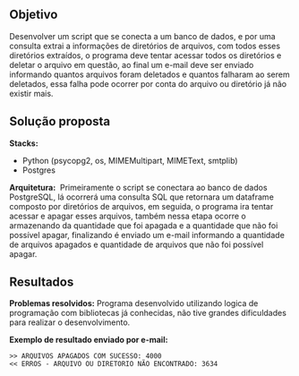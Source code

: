 ## Objetivo
Desenvolver um script que se conecta a um banco de dados, e por uma consulta extrai a informações de diretórios de arquivos, com todos esses diretórios extraídos, o programa deve tentar acessar todos os diretórios e deletar o arquivo em questão, ao final um e-mail deve ser enviado informando quantos arquivos foram deletados e quantos falharam ao serem deletados, essa falha pode ocorrer por conta do arquivo ou diretório já não existir mais.

## Solução proposta
<b>Stacks:</b> 
- Python (psycopg2, os, MIMEMultipart, MIMEText, smtplib)
- Postgres

<b>Arquitetura:</b>  Primeiramente o script se conectara ao banco de dados PostgreSQL, lá ocorrerá uma consulta SQL que retornara um dataframe composto por diretórios de arquivos, em seguida, o programa ira tentar acessar e apagar esses arquivos, também nessa etapa ocorre o armazenando da quantidade que foi apagada e a quantidade que não foi possível  apagar, finalizando é enviado um e-mail informando a quantidade de arquivos apagados e quantidade de arquivos que não foi possível apagar.


## Resultados
<b>Problemas resolvidos:</b> Programa desenvolvido utilizando logica de programação com bibliotecas já conhecidas, não tive grandes dificuldades para realizar o desenvolvimento.


<b>Exemplo de resultado enviado por e-mail:</b>
```
>> ARQUIVOS APAGADOS COM SUCESSO: 4000 
<< ERROS - ARQUIVO OU DIRETORIO NÃO ENCONTRADO: 3634
```
